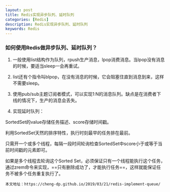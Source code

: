 ```yaml
---
layout: post
title: Redis实现异步队列、延时队列
categories: [Redis]
description: Redis实现异步队列、延时队列
keywords: Redis
---
```


### 如何使用Redis做异步队列、延时队列？

1. 一般使用list结构作为队列，rpush生产消息，lpop消费消息。当lpop没有消息的时候，要适当sleep一会再重试。

2. list还有个指令叫blpop，在没有消息的时候，它会阻塞住直到消息到来，这样不需要sleep。

3. 使用pub/sub主题订阅者模式，可以实现1:N的消息队列。缺点是在消费者下线的情况下，生产的消息会丢失。

4. 实现延时队列：

SortedSet的value存储任务描述、score存储时间戳。

利用SortedSet天然的排序特性，执行时刻最早的任务排在最前。

只需开一个或多个线程，每隔一段时间轮询检查SortedSet中score小于或等于当前时间戳的元素即可。

如果是多个线程去轮询这个Sorted Set，必须保证只有一个线程能执行这个任务，通过zrem命令来实现，==只有删除成功了，才能执行任务==，这样就能保证任务不被多个任务重复执行了。
 
```
本文地址：https://cheng-dp.github.io/2019/03/21/redis-implement-queue/
```
 
